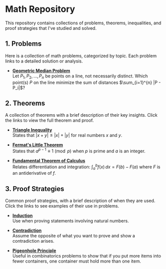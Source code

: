 # Math Repository

This repository contains collections of problems, theorems, inequalities, and proof strategies that I've studied and solved.

## 1. Problems

Here is a collection of math problems, categorized by topic. Each problem links to a detailed solution or analysis.

- **[Geometric Median Problem](./problems/problem-geometric-median.md)**  
Let $P_1, P_2, \dots, P_n$ be points on a line, not necessarily distinct. Which point(s) $P$ on the line minimize the sum of distances $\sum_{i=1}^{n} |P - P_i|$?


## 2. Theorems

A collection of theorems with a brief description of their key insights. Click the links to view the full theorem and proof.

- **[Triangle Inequality](./theorems/triangle-inequality.md)**  
  States that $|x + y| \leq |x| + |y|$ for real numbers $x$ and $y$.

- **[Fermat's Little Theorem](./theorems/fermats-little-theorem.md)**  
  States that $a^{p-1} \equiv 1 \pmod{p}$ when $p$ is prime and $a$ is an integer.

- **[Fundamental Theorem of Calculus](./theorems/fundamental-theorem-of-calculus.md)**  
  Relates differentiation and integration: $\int_a^b f(x) \, dx = F(b) - F(a)$ where $F$ is an antiderivative of $f$.

## 3. Proof Strategies

Common proof strategies, with a brief description of when they are used. Click the links to see examples of their use in problems.

- **[Induction](./proof-strategies/induction.md)**  
  Use when proving statements involving natural numbers.

- **[Contradiction](./proof-strategies/contradiction.md)**  
  Assume the opposite of what you want to prove and show a contradiction arises.

- **[Pigeonhole Principle](./proof-strategies/pigeonhole-principle.md)**  
  Useful in combinatorics problems to show that if you put more items into fewer containers, one container must hold more than one item.

